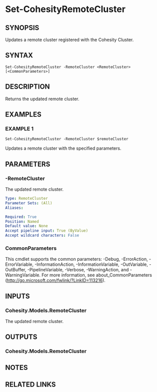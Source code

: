 # Set-CohesityRemoteCluster

## SYNOPSIS
Updates a remote cluster registered with the Cohesity Cluster.

## SYNTAX

```
Set-CohesityRemoteCluster -RemoteCluster <RemoteCluster> [<CommonParameters>]
```

## DESCRIPTION
Returns the updated remote cluster.

## EXAMPLES

### EXAMPLE 1
```
Set-CohesityRemoteCluster -RemoteCluster $remoteCluster
```

Updates a remote cluster with the specified parameters.

## PARAMETERS

### -RemoteCluster
The updated remote cluster.

```yaml
Type: RemoteCluster
Parameter Sets: (All)
Aliases:

Required: True
Position: Named
Default value: None
Accept pipeline input: True (ByValue)
Accept wildcard characters: False
```

### CommonParameters
This cmdlet supports the common parameters: -Debug, -ErrorAction, -ErrorVariable, -InformationAction, -InformationVariable, -OutVariable, -OutBuffer, -PipelineVariable, -Verbose, -WarningAction, and -WarningVariable.
For more information, see about_CommonParameters (http://go.microsoft.com/fwlink/?LinkID=113216).

## INPUTS

### Cohesity.Models.RemoteCluster
The updated remote cluster.

## OUTPUTS

### Cohesity.Models.RemoteCluster
## NOTES

## RELATED LINKS
